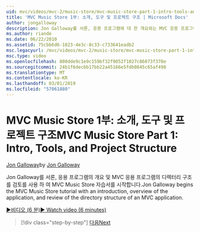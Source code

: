 ```yaml
---
uid: mvc/videos/mvc-2/music-store/mvc-music-store-part-1-intro-tools-and-project-structure
title: 'MVC Music Store 1부: 소개, 도구 및 프로젝트 구조 | Microsoft Docs'
author: jongalloway
description: Jon Galloway를 서론, 응용 프로그램에 대 한 개요와는 MVC 응용 프로그램의 디렉터리 구조를 검토를 사용 하 여 MVC Music Store 자습서를 시작 하는 중...
ms.author: riande
ms.date: 06/22/2010
ms.assetid: 75cbb6d6-1823-4e3c-8c33-c733641eadb2
msc.legacyurl: /mvc/videos/mvc-2/music-store/mvc-music-store-part-1-intro-tools-and-project-structure
msc.type: video
ms.openlocfilehash: 800dde9c1e9c159bf32f9052f1027c86073f370e
ms.sourcegitcommit: 24b1f6decbb17bb22a45166e5fdb0845c65af498
ms.translationtype: MT
ms.contentlocale: ko-KR
ms.lasthandoff: 03/01/2019
ms.locfileid: "57061880"
---
```

<a name="mvc-music-store-part-1-intro-tools-and-project-structure"></a><span data-ttu-id="c22c6-103">MVC Music Store 1부: 소개, 도구 및 프로젝트 구조</span><span class="sxs-lookup"><span data-stu-id="c22c6-103">MVC Music Store Part 1: Intro, Tools, and Project Structure</span></span>
====================
<span data-ttu-id="c22c6-104">[Jon Galloway](https://github.com/jongalloway)</span><span class="sxs-lookup"><span data-stu-id="c22c6-104">by [Jon Galloway](https://github.com/jongalloway)</span></span>

<span data-ttu-id="c22c6-105">Jon Galloway를 서론, 응용 프로그램의 개요 및 MVC 응용 프로그램의 디렉터리 구조를 검토를 사용 하 여 MVC Music Store 자습서를 시작합니다.</span><span class="sxs-lookup"><span data-stu-id="c22c6-105">Jon Galloway begins the MVC Music Store tutorial with an introduction, overview of the application, and review of the directory structure of an MVC application.</span></span>

[<span data-ttu-id="c22c6-106">&#9654;비디오 (6 분)</span><span class="sxs-lookup"><span data-stu-id="c22c6-106">&#9654; Watch video (6 minutes)</span></span>](https://channel9.msdn.com/Blogs/ASP-NET-Site-Videos/mvc-music-store-part-1-intro-tools-and-project-structure)

> [!div class="step-by-step"]
> [<span data-ttu-id="c22c6-107">다음</span><span class="sxs-lookup"><span data-stu-id="c22c6-107">Next</span></span>](mvc-music-store-part-2-controllers.md)
